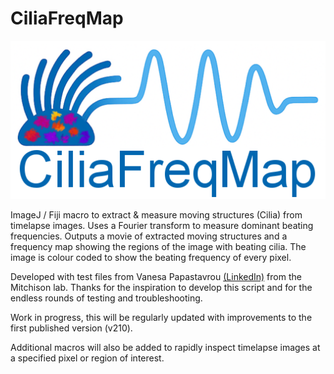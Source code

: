 # CiliaFreqMap

<img src="/Images/CiliaFreqMapLogov01.png">

ImageJ / Fiji macro to extract &amp; measure moving structures (Cilia) from timelapse images. Uses a Fourier transform to measure dominant beating frequencies. Outputs a movie of extracted moving structures and a frequency map showing the regions of the image with beating cilia. The image is colour coded to show the beating frequency of every pixel. 

Developed with test files from Vanesa Papastavrou [(LinkedIn)](https://www.linkedin.com/in/vanesa-papastavrou-5264ba152/?originalSubdomain=gr) from the Mitchison lab.
Thanks for the inspiration to develop this script and for the endless rounds of testing and troubleshooting.

Work in progress, this will be regularly updated with improvements to the first published version (v210).

Additional macros will also be added to rapidly inspect timelapse images at a specified pixel or region of interest.
